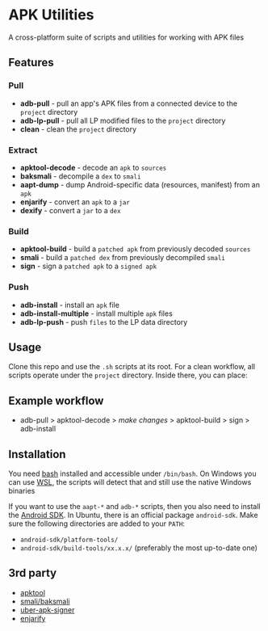 # APK Utilities
A cross-platform suite of scripts and utilities for working with APK files

## Features
### Pull
* __adb-pull__ - pull an app's APK files from a connected device to the `project` directory
* __adb-lp-pull__ - pull all LP modified files to the `project` directory
* __clean__ - clean the `project` directory 
### Extract
* __apktool-decode__ - decode an `apk` to `sources`
* __baksmali__ - decompile a `dex` to `smali`
* __aapt-dump__ - dump Android-specific data (resources, manifest) from an `apk`
* __enjarify__ - convert an `apk` to a `jar`
* __dexify__ - convert a `jar` to a `dex`
### Build
* __apktool-build__ - build a `patched apk` from previously decoded `sources`
* __smali__ - build a `patched dex` from previously decompiled `smali`
* __sign__ - sign a `patched apk` to a `signed apk`
### Push
* __adb-install__ - install an `apk` file
* __adb-install-multiple__ - install multiple `apk` files
* __adb-lp-push__ - push `files` to the LP data directory

## Usage
Clone this repo and use the `.sh` scripts at its root. For a clean workflow, all scripts operate under the `project` directory. Inside there, you can place:

## Example workflow
* adb-pull > apktool-decode > *make changes* > apktool-build > sign > adb-install

## Installation
You need [bash](https://www.gnu.org/software/bash/) installed and accessible under `/bin/bash`. On Windows you can use [WSL](https://docs.microsoft.com/en-us/windows/wsl/), the scripts will detect that and still use the native Windows binaries

If you want to use the `aapt-*` and `adb-*` scripts, then you also need to install the [Android SDK](https://developer.android.com/studio/#downloads
). In Ubuntu, there is an official package `android-sdk`. Make sure the following directories are added to your `PATH`:
* `android-sdk/platform-tools/`
* `android-sdk/build-tools/xx.x.x/` (preferably the most up-to-date one)

## 3rd party
* [apktool](https://github.com/iBotPeaches/Apktool)
* [smali/baksmali](https://github.com/JesusFreke/smali)
* [uber-apk-signer](https://github.com/patrickfav/uber-apk-signer)
* [enjarify](https://github.com/Storyyeller/enjarify)
